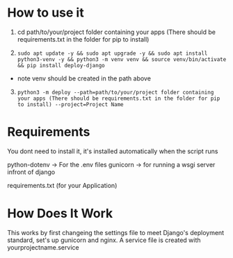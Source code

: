 # How to use it
1. cd path/to/your/project folder containing your apps (There should be requirements.txt in the folder for pip to install)

2. `` sudo apt update -y && sudo apt upgrade -y && sudo apt install python3-venv -y && python3 -m venv venv && source venv/bin/activate && pip install deploy-django ``
* note venv should be created in the path above 

3. ``python3 -m deploy --path=path/to/your/project folder containing your apps (There should be requirements.txt in the folder for pip to install) --project=Project Name``


# Requirements
You dont need to install it, it's installed automatically when the script runs

python-dotenv -> For the .env files
gunicorn -> for running a wsgi server infront of django 

requirements.txt (for your Application) 

# How Does It Work
This works by first changeing the settings file to meet Django's deployment standard, set's up gunicorn and nginx.
A service file is created with yourprojectname.service
